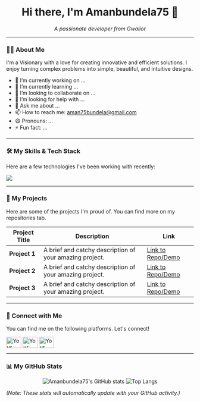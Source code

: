 <h1 align="center">Hi there, I'm Amanbundela75 👋</h1>

<p align="center">
  <em>A passionate developer from Gwalior</em>
</p>

---

### 👨‍💻 About Me

I'm a Visionary with a love for creating innovative and efficient solutions. I enjoy turning complex problems into simple, beautiful, and intuitive designs.

- 🔭 I’m currently working on ...
- 🌱 I’m currently learning ...
- 👯 I’m looking to collaborate on ...
- 🤔 I’m looking for help with ...
- 💬 Ask me about ...
- 📫 How to reach me: aman75bundela@gmail.com
- 😄 Pronouns: ...
- ⚡ Fun fact: ...

---

### 🛠️ My Skills & Tech Stack

Here are a few technologies I've been working with recently:

<p align="left">
  <a href="https://skillicons.dev">
    <img src="https://skillicons.dev/icons?i=js,ts,react,nextjs,nodejs,express,mongodb,docker" />
  </a>
</p>


---

### 🚀 My Projects

Here are some of the projects I'm proud of. You can find more on my repositories tab.

| Project Title | Description | Link |
|---------------|-------------|------|
| **Project 1** | A brief and catchy description of your amazing project. | [Link to Repo/Demo](https://github.com/your-username/your-repo) |
| **Project 2** | A brief and catchy description of your amazing project. | [Link to Repo/Demo](https://github.com/your-username/your-repo) |
| **Project 3** | A brief and catchy description of your amazing project. | [Link to Repo/Demo](https://github.com/your-username/your-repo) |

---

### 🤝 Connect with Me

You can find me on the following platforms. Let's connect!

<p align="left">
<a href="[Your LinkedIn URL]" target="blank"><img align="center" src="https://raw.githubusercontent.com/rahuldkjain/github-profile-readme-generator/master/src/images/icons/Social/linked-in-alt.svg" alt="Your LinkedIn" height="30" width="40" /></a>
<a href="[Your Twitter URL]" target="blank"><img align="center" src="https://raw.githubusercontent.com/rahuldkjain/github-profile-readme-generator/master/src/images/icons/Social/twitter.svg" alt="Your Twitter" height="30" width="40" /></a>
<a href="[Your Personal Website URL]" target="blank"><img align="center" src="https://raw.githubusercontent.com/rahuldkjain/github-profile-readme-generator/master/src/images/icons/Social/rss.svg" alt="Your Website" height="30" width="40" /></a>
</p>

---

### 📊 My GitHub Stats

<p align="center">
  <img src="https://github-readme-stats.vercel.app/api?username=Amanbundela75&show_icons=true&theme=radical" alt="Amanbundela75's GitHub stats" />
  <img src="https://github-readme-stats.vercel.app/api/top-langs/?username=Amanbundela75&layout=compact&theme=radical" alt="Top Langs" />
</p>

*(Note: These stats will automatically update with your GitHub activity.)*
